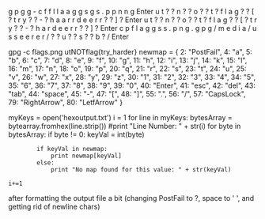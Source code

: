 g p g g     - c   f f l l a a g g s g s . p p n n g Enter u t ? ? n ? ? o ? ? t ? f l a g ? ? [ ? t r y ? ? - ? h a a r r d e e r r ? ? ] ? Enter u t ? ? n ? ? o ? ? t ? f l a g ? ? [ ? t r y ? ? - ? h a r d e e r r ? ? ] ? Enter c p   f l a g g s s . p n g . g p g   / m e d i a / u s s e e r e r / ? ? u ? ? s ? ? b ? / Enter

gpg -c flags.png
utNOTflag{try_harder}
newmap = {
 2: "PostFail",
 4: "a",
 5: "b",
 6: "c",
 7: "d",
 8: "e",
 9: "f",
 10: "g",
 11: "h",
 12: "i",
 13: "j",
 14: "k",
 15: "l",
 16: "m",
 17: "n",
 18: "o",
 19: "p",
 20: "q",
 21: "r",
 22: "s",
 23: "t",
 24: "u",
 25: "v",
 26: "w",
 27: "x",
 28: "y",
 29: "z",
 30: "1",
 31: "2",
 32: "3",
 33: "4",
 34: "5",
 35: "6",
 36: "7",
 37: "8",
 38: "9",
 39: "0",
 40: "Enter",
 41: "esc",
 42: "del",
 43: "tab",
 44: "space",
 45: "-",
 47: "[",
 48: "]",
 55: ".",
 56: "/",
 57: "CapsLock",
 79: "RightArrow",
 80: "LetfArrow"
 }

myKeys = open('hexoutput.txt')
i = 1
for line in myKeys:
    bytesArray = bytearray.fromhex(line.strip())
 #print "Line Number: " + str(i)
    for byte in bytesArray:
        if byte != 0:
            keyVal = int(byte)
 
            if keyVal in newmap:
                print newmap[keyVal]
            else:
                print "No map found for this value: " + str(keyVal)
 
    i+=1

after formatting the output file a bit (changing PostFail to ?, space to ' ', and getting rid of newline chars)
